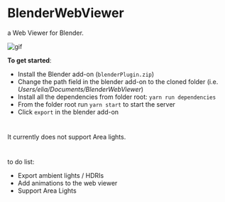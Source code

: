# BlenderWebViewer
a Web Viewer for Blender.

![gif](https://user-images.githubusercontent.com/32492427/164890848-e6bf831d-06f8-4cba-80df-8cd4e3b32492.gif)

**To get started**:
- Install the Blender add-on (`blenderPlugin.zip`)
- Change the path field in the blender add-on to the cloned folder (i.e. *Users/elia/Documents/BlenderWebViewer*)
- Install all the dependencies from folder root: `yarn run dependencies`
- From the folder root run `yarn start` to start the server
- Click `export` in the blender add-on
#

It currently does not support Area lights.

#

to do list:
- Export ambient lights / HDRIs
- Add animations to the web viewer
- Support Area Lights
